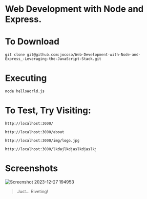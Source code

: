 ﻿# Web Development with Node and Express.

# To Download

```git clone git@github.com:jocoso/Web-Development-with-Node-and-Express_-Leveraging-the-JavaScript-Stack.git```

# Executing

```node helloWorld.js```

# To Test, Try Visiting:

```
http://localhost:3000/

http://localhost:3000/about

http://localhost:3000/img/logo.jpg

http://localhost:3000/lkdajlkdjaslkdjaslkj
```

# Screenshots

![Screenshot 2023-12-27 194953](https://github.com/jocoso/Web-Development-with-Node-and-Express_-Leveraging-the-JavaScript-Stack/assets/11726211/2ffac156-66cc-4773-be6c-3a2ee2bcf3d8)
> Just... Riveting!
